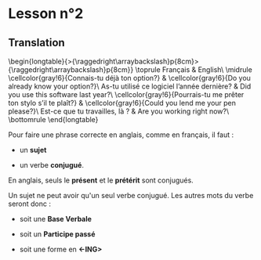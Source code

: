 # Lesson n°2




## Translation


\begin{longtable}{>{\raggedright\arraybackslash}p{8cm}>{\raggedright\arraybackslash}p{8cm}}
\toprule
Français & English\\
\midrule
\cellcolor{gray!6}{Connais-tu déjà ton option?} & \cellcolor{gray!6}{Do you already know your option?}\\
As-tu utilisé ce logiciel l’année dernière? & Did you use this software last year?\\
\cellcolor{gray!6}{Pourrais-tu me prêter ton stylo s’il te plaît?} & \cellcolor{gray!6}{Could you lend me your pen please?}\\
Est-ce que tu travailles, là ? & Are you working right now?\\
\bottomrule
\end{longtable}

Pour faire une phrase correcte en anglais, comme en français, il faut :

* un **sujet**

* un verbe **conjugué**.

En anglais, seuls le **présent** et le **prétérit** sont conjugués.

Un sujet ne peut avoir qu'un seul verbe conjugué. 
Les autres mots du verbe seront donc :
* soit une **Base Verbale**

* soit un **Participe passé**

* soit une forme en **<-ING>**
